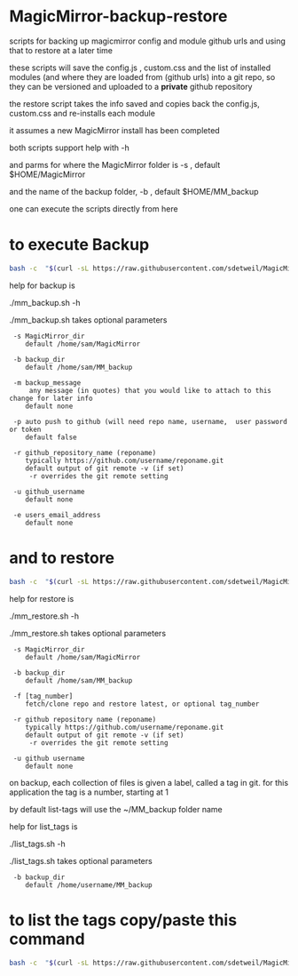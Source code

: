 # MagicMirror-backup-restore
scripts for backing up magicmirror config and module github urls  and using that to restore at a later time

these scripts will  save the config.js , custom.css and the list of installed modules (and where they are loaded from (github urls)
into a git repo, so they can be versioned and uploaded to a **private**  github repository

the restore script takes the info saved and copies back the config.js, custom.css  and re-installs each module

it assumes a new MagicMirror install has been completed

both scripts support help with -h

and parms for where the MagicMirror folder is  -s , default $HOME/MagicMirror

and the name of the backup folder, -b , default $HOME/MM_backup

one can execute the scripts directly from here

# to execute Backup
```bash
bash -c  "$(curl -sL https://raw.githubusercontent.com/sdetweil/MagicMirror-backup-restore/main/mm_backup.sh)" with any parms
```



help for backup is

./mm_backup.sh -h

./mm_backup.sh takes optional parameters

	 -s MagicMirror_dir
		default /home/sam/MagicMirror

	 -b backup_dir
		default /home/sam/MM_backup

	 -m backup_message
		 any message (in quotes) that you would like to attach to this change for later info
		default none

	 -p auto push to github (will need repo name, username,  user password or token
		default false

	 -r github_repository_name (reponame)
		typically https://github.com/username/reponame.git
		default output of git remote -v (if set)
		 -r overrides the git remote setting

	 -u github_username
		default none

	 -e users_email_address
		default none
# and to restore
```bash
bash -c  "$(curl -sL https://raw.githubusercontent.com/sdetweil/MagicMirror-backup-restore/main/mm_restore.sh)" with any parms
```

help for restore  is

./mm_restore.sh -h

./mm_restore.sh takes optional parameters

	 -s MagicMirror_dir
		default /home/sam/MagicMirror

	 -b backup_dir
		default /home/sam/MM_backup

	 -f [tag_number]
		fetch/clone repo and restore latest, or optional tag_number

	 -r github repository name (reponame)
		typically https://github.com/username/reponame.git
		default output of git remote -v (if set)
		 -r overrides the git remote setting

	 -u github username
		default none


on backup, each collection of files is given a label, called a tag in git.
for this application the tag is a number, starting at 1

by default list-tags will use the ~/MM_backup folder name

help for list_tags  is

./list_tags.sh -h

./list_tags.sh takes optional parameters

	 -b backup_dir
		default /home/username/MM_backup


# to list the tags copy/paste this command
```bash
bash -c  "$(curl -sL https://raw.githubusercontent.com/sdetweil/MagicMirror-backup-restore/main/list_tags.sh)" ??
```
